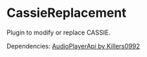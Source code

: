 # CassieReplacement
 Plugin to modify or replace CASSIE.

Dependencies:
[AudioPlayerApi by Killers0992](https://github.com/Killers0992/AudioPlayerApi/)
